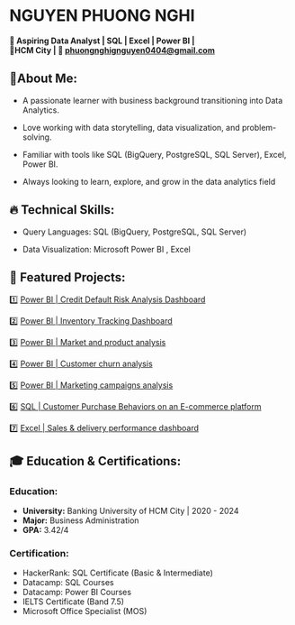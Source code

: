 # NGUYEN PHUONG NGHI
**🎯 Aspiring Data Analyst | SQL | Excel | Power BI |**
<br>**📍HCM City | 📧 phuongnghignguyen0404@gmail.com**
## 🚀About Me:
- A passionate learner with business background transitioning into Data Analytics.

- Love working with data storytelling, data visualization, and problem-solving.

- Familiar with tools like SQL (BigQuery, PostgreSQL, SQL Server), Excel, Power BI.

- Always looking to learn, explore, and grow in the data analytics field
  
## 🔥 Technical Skills:
- Query Languages: SQL (BigQuery, PostgreSQL, SQL Server)
  
- Data Visualization: Microsoft Power BI , Excel 

## 📂 Featured Projects:
:one: [Power BI | Credit Default Risk Analysis Dashboard](https://github.com/NguyenPhuongNghi/Credit-Default-Analysis)

:two: [Power BI | Inventory Tracking Dashboard](https://github.com/NguyenPhuongNghi/Inventory-Tracking)

:three: [Power BI | Market and product analysis](https://github.com/NguyenPhuongNghi/Market-and-Product-Analysis)

:four: [Power BI | Customer churn analysis](https://github.com/NguyenPhuongNghi/Customer-Churn-Analysis)

:five: [Power BI | Marketing campaigns analysis](https://github.com/NguyenPhuongNghi/Marketing-Analysis)

:six: [SQL | Customer Purchase Behaviors on an E-commerce platform](https://github.com/NguyenPhuongNghi/Customer-Purchase-Behaviors-on-an-E-commerce-platform)
  
:seven: [Excel | Sales & delivery performance dashboard](https://github.com/NguyenPhuongNghi/Sales-delivery-performance-analysis)

## 🎓 Education & Certifications:
### Education:
- **University:** Banking University of HCM City | 2020 - 2024
- **Major:** Business Administration
- **GPA:** 3.42/4
### Certification:
- HackerRank: SQL Certificate (Basic & Intermediate)
- Datacamp: SQL Courses
- Datacamp: Power BI Courses
- IELTS Certificate (Band 7.5)
- Microsoft Office Specialist (MOS)
